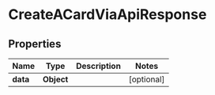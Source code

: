 

# CreateACardViaApiResponse


## Properties

| Name | Type | Description | Notes |
|------------ | ------------- | ------------- | -------------|
|**data** | **Object** |  |  [optional] |



